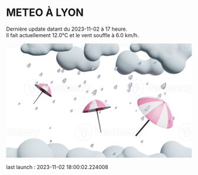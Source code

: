 # METEO À LYON

Dernière update datant du 2023-11-02 à 17 heure.  
Il fait actuellement 12.0°C et le vent souffle à 6.0 km/h.      

![](./.github/rain.png)

last launch : 2023-11-02 18:00:02.224008
